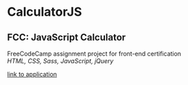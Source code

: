 # CalculatorJS  
## FCC: JavaScript Calculator  

FreeCodeCamp assignment project for front-end certification  
*HTML, CSS, Sass, JavaScript, jQuery* 

[link to application](https://mar-bi.github.io/CalculatorJS/) 

 
